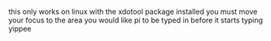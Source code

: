 this only works on linux with the xdotool package installed
you must move your focus to the area you would like pi to be typed in before it starts typing
yippee
